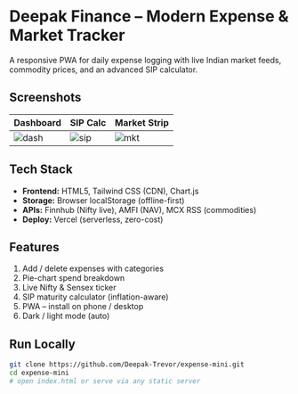 # Deepak Finance – Modern Expense & Market Tracker

A responsive PWA for daily expense logging with live Indian market feeds, commodity prices, and an advanced SIP calculator.

## Screenshots
| Dashboard | SIP Calc | Market Strip |
|-----------|----------|--------------|
| ![dash](https://i.imgur.com/8dF1v1S.png) | ![sip](https://i.imgur.com/5oP6z8Y.png) | ![mkt](https://i.imgur.com/9qH3s8V.png) |

## Tech Stack
- **Frontend:** HTML5, Tailwind CSS (CDN), Chart.js
- **Storage:** Browser localStorage (offline-first)
- **APIs:** Finnhub (Nifty live), AMFI (NAV), MCX RSS (commodities)
- **Deploy:** Vercel (serverless, zero-cost)

## Features
1. Add / delete expenses with categories
2. Pie-chart spend breakdown
3. Live Nifty & Sensex ticker
4. SIP maturity calculator (inflation-aware)
5. PWA – install on phone / desktop
6. Dark / light mode (auto)

## Run Locally
```bash
git clone https://github.com/Deepak-Trevor/expense-mini.git
cd expense-mini
# open index.html or serve via any static server
